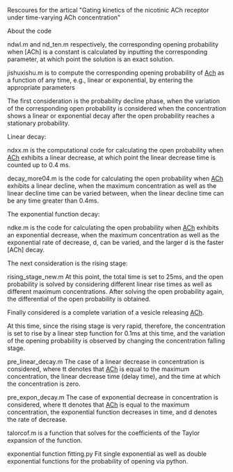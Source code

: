 Rescoures for the artical "Gating kinetics of the nicotinic ACh receptor under time-varying ACh concentration"

About the code

ndwl.m and nd_ten.m respectively, the corresponding opening probability when [ACh] is a constant is calculated by inputting the corresponding parameter, at which point the solution is an exact solution.

jishuxishu.m is to compute the corresponding opening probability of [Ach](t) as a function of any time, e.g., linear or exponential, by entering the appropriate parameters

The first consideration is the probability decline phase, when the variation of the corresponding open probability is considered when the concentration shows a linear or exponential decay after the open probability reaches a stationary probability.

Linear decay:

ndxx.m is the computational code for calculating the open probability when [ACh](t) exhibits a linear decrease, at which point the linear decrease time is counted up to 0.4 ms.

decay_more04.m is the code for calculating the open probability when [ACh](t) exhibits a linear decline, when the maximum concentration as well as the linear decline time can be varied between, when the linear decline time can be any time greater than 0.4ms.

The exponential function decay:

ndke.m  is the code for calculating the open probability when [ACh](t) exhibits an exponential decrease, when the maximum concentration as well as the exponential rate of decrease, d, can be varied, and the larger d is the faster [ACh] decay.

The next consideration is the rising stage:

rising_stage_new.m At this point, the total time is set to 25ms, and the open probability is solved by considering different linear rise times as well as different maximum concentrations. After solving the open probability again, the differential of the open probability is obtained.

Finally considered is a complete variation of a vesicle releasing [ACh](t).

At this time, since the rising stage is very rapid, therefore, the concentration is set to rise by a linear step function for 0.1ms at this time, and the variation of the opening probability is observed by changing the concentration falling stage.

pre_linear_decay.m The case of a linear decrease in concentration is considered, where tt denotes that [ACh](t) is equal to the maximum concentration, the linear decrease time (delay time), and the time at which the concentration is zero.

pre_expon_decay.m The case of exponential decrease in concentration is considered, where tt denotes that [ACh](t) is equal to the maximum concentration, the exponential function decreases in time, and d denotes the rate of decrease.

talorcof.m is a function that solves for the coefficients of the Taylor expansion of the function.

exponential function fitting.py Fit single exponential as well as double exponential functions for the probability of opening via python.
